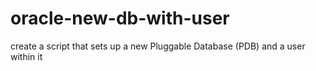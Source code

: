 # oracle-new-db-with-user
create a script that sets up a new Pluggable Database (PDB) and a user within it
